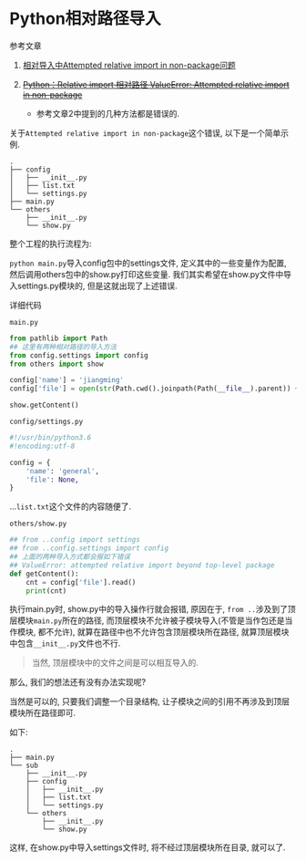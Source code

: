 # Python相对路径导入

参考文章

1. [相对导入中Attempted relative import in non-package问题](https://www.cnblogs.com/qingyuanjushi/p/6400067.html)

2. ~~[Python：Relative import 相对路径 ValueError: Attempted relative import in non-package](http://blog.csdn.net/chinaren0001/article/details/7338041)~~
    - 参考文章2中提到的几种方法都是错误的.

关于`Attempted relative import in non-package`这个错误, 以下是一个简单示例.

```
.
├── config
│   ├── __init__.py
│   ├── list.txt
│   └── settings.py
├── main.py
└── others
    ├── __init__.py
    └── show.py
```

整个工程的执行流程为:

`python main.py`导入config包中的settings文件, 定义其中的一些变量作为配置, 然后调用others包中的show.py打印这些变量. 我们其实希望在show.py文件中导入settings.py模块的, 但是这就出现了上述错误.

详细代码

`main.py`

```py
from pathlib import Path
## 这里有两种相对路径的导入方法
from config.settings import config
from others import show

config['name'] = 'jiangming'
config['file'] = open(str(Path.cwd().joinpath(Path(__file__).parent)) + '/config/list.txt')

show.getContent()
```

`config/settings.py`

```py
#!/usr/bin/python3.6
#!encoding:utf-8

config = {
    'name': 'general',
    'file': None,
}
```

...`list.txt`这个文件的内容随便了.

`others/show.py`

```py
## from ..config import settings
## from ..config.settings import config
## 上面的两种导入方式都会报如下错误
## ValueError: attempted relative import beyond top-level package
def getContent():
    cnt = config['file'].read()
    print(cnt)
```

执行main.py时, show.py中的导入操作行就会报错, 原因在于, `from ..`涉及到了顶层模块`main.py`所在的路径, 而顶层模块不允许被子模块导入(不管是当作包还是当作模块, 都不允许), 就算在路径中也不允许包含顶层模块所在路径, 就算顶层模块中包含`__init__.py`文件也不行.

> 当然, 顶层模块中的文件之间是可以相互导入的.

那么, 我们的想法还有没有办法实现呢? 

当然是可以的, 只要我们调整一个目录结构, 让子模块之间的引用不再涉及到顶层模块所在路径即可.

如下:

```
.
├── main.py
└── sub
    ├── __init__.py
    ├── config
    │   ├── __init__.py
    │   ├── list.txt
    │   └── settings.py
    └── others
        ├── __init__.py
        └── show.py
```

这样, 在show.py中导入settings文件时, 将不经过顶层模块所在目录, 就可以了.